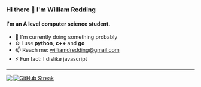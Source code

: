### Hi there 👋 I'm William Redding

#### I'm an A level computer science student.

- 🏢 I'm currently doing something probably
- ⚙️ I use **python**, **c++** and **go**
- 📫 Reach me: williamdredding@gmail.com
- ⚡️ Fun fact: I dislike javascript
---
<img align="left" src="https://github-readme-stats.vercel.app/api/top-langs/?username=Spacerulerwill&theme=dark&layout=compact&langs_count=8">

[![GitHub Streak](https://streak-stats.demolab.com/?user=spacerulerwill&theme=dark)](https://git.io/streak-stats)

